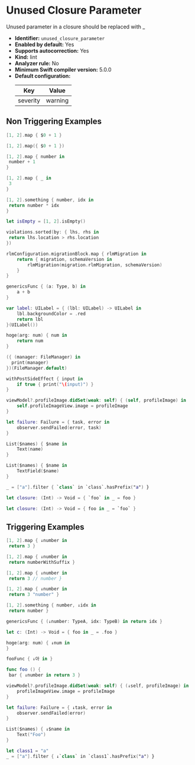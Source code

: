 # Unused Closure Parameter

Unused parameter in a closure should be replaced with _

* **Identifier:** `unused_closure_parameter`
* **Enabled by default:** Yes
* **Supports autocorrection:** Yes
* **Kind:** lint
* **Analyzer rule:** No
* **Minimum Swift compiler version:** 5.0.0
* **Default configuration:**
  <table>
  <thead>
  <tr><th>Key</th><th>Value</th></tr>
  </thead>
  <tbody>
  <tr>
  <td>
  severity
  </td>
  <td>
  warning
  </td>
  </tr>
  </tbody>
  </table>

## Non Triggering Examples

```swift
[1, 2].map { $0 + 1 }
```

```swift
[1, 2].map({ $0 + 1 })
```

```swift
[1, 2].map { number in
 number + 1 
}
```

```swift
[1, 2].map { _ in
 3 
}
```

```swift
[1, 2].something { number, idx in
 return number * idx
}
```

```swift
let isEmpty = [1, 2].isEmpty()
```

```swift
violations.sorted(by: { lhs, rhs in 
 return lhs.location > rhs.location
})
```

```swift
rlmConfiguration.migrationBlock.map { rlmMigration in
    return { migration, schemaVersion in
        rlmMigration(migration.rlmMigration, schemaVersion)
    }
}
```

```swift
genericsFunc { (a: Type, b) in
    a + b
}
```

```swift
var label: UILabel = { (lbl: UILabel) -> UILabel in
    lbl.backgroundColor = .red
    return lbl
}(UILabel())
```

```swift
hoge(arg: num) { num in
    return num
}
```

```swift
({ (manager: FileManager) in
  print(manager)
})(FileManager.default)
```

```swift
withPostSideEffect { input in
    if true { print("\(input)") }
}
```

```swift
viewModel?.profileImage.didSet(weak: self) { (self, profileImage) in
    self.profileImageView.image = profileImage
}
```

```swift
let failure: Failure = { task, error in
    observer.sendFailed(error, task)
}
```

```swift
List($names) { $name in
    Text(name)
}
```

```swift
List($names) { $name in
    TextField($name)
}
```

```swift
_ = ["a"].filter { `class` in `class`.hasPrefix("a") }
```

```swift
let closure: (Int) -> Void = { `foo` in _ = foo }
```

```swift
let closure: (Int) -> Void = { foo in _ = `foo` }
```

## Triggering Examples

```swift
[1, 2].map { ↓number in
 return 3 }
```

```swift
[1, 2].map { ↓number in
 return numberWithSuffix }
```

```swift
[1, 2].map { ↓number in
 return 3 // number }
```

```swift
[1, 2].map { ↓number in
 return 3 "number" }
```

```swift
[1, 2].something { number, ↓idx in
 return number }
```

```swift
genericsFunc { (↓number: TypeA, idx: TypeB) in return idx }
```

```swift
let c: (Int) -> Void = { foo in _ = .foo }
```

```swift
hoge(arg: num) { ↓num in
}
```

```swift
fooFunc { ↓아 in }
```

```swift
func foo () {
 bar { ↓number in return 3 }
```

```swift
viewModel?.profileImage.didSet(weak: self) { (↓self, profileImage) in
    profileImageView.image = profileImage
}
```

```swift
let failure: Failure = { ↓task, error in
    observer.sendFailed(error)
}
```

```swift
List($names) { ↓$name in
    Text("Foo")
}
```

```swift
let class1 = "a"
_ = ["a"].filter { ↓`class` in `class1`.hasPrefix("a") }
```